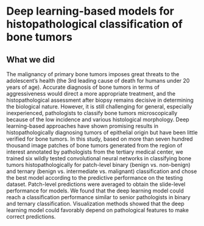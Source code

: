 # Deep learning-based models for histopathological classification of bone tumors
## What we did
The malignancy of primary bone tumors imposes great threats to the adolescent’s health (the 3rd leading cause of death for humans under 20 years of age).  Accurate diagnosis of bone tumors in terms of aggressiveness would direct a more appropriate treatment, and the histopathological assessment after biopsy remains decisive in determining the biological nature.  However, it is still challenging for general, especially inexperienced, pathologists to classify bone tumors microscopically because of the low incidence and various histological morphology. Deep learning-based approaches have shown promising results in histopathologically diagnosing tumors of epithelial origin but have been little verified for bone tumors. In this study, based on more than seven hundred thousand image patches of bone tumors generated from the region of interest annotated by pathologists from the tertiary medical center, we trained six wildly tested convolutional neural networks in classifying bone tumors histopathologically for patch-level binary (benign vs. non-benign) and ternary (benign vs. intermediate vs. malignant) classification and chose the best model according to the predictive performance on the testing dataset. Patch-level predictions were averaged to obtain the slide-level performance for models. We found that the deep learning model could reach a classification performance similar to senior pathologists in binary and ternary classification.  Visualization methods showed that the deep learning model could favorably depend on pathological features to make correct predictions.
